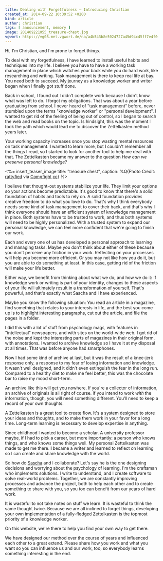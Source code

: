 ```yaml
---
title: Dealing with Forgetfulness – Introducing Christian
created_at: 2014-09-22 10:39:52 +0200
kind: article
author: christian
tags: [ announcement, memory ]
image: 201409221055_treasure-chest.jpg
vgwort: https://vg08.met.vgwort.de/na/a4b543b8e5024727a45d94c45ff7e4f0
---
```


Hi, I'm Christian, and I'm prone to forget things.

To deal with my forgetfulness, I have learned to install useful habits and techniques into my life. I believe you have to have a working task management in place which watches your back while you do hard work, like researching and writing. Task management is there to keep real life at bay. You need both to succeed. My journey as a knowledge worker and writer began when I finally got stuff done.

Back in school, I found out I didn't complete work because I didn't know what was left to do. I forgot my obligations. That was about a year before graduating from school. I never heard of "task management" before, never stumbled upon the terms "knowledge worker" or "personal development". I wanted to get rid of the feeling of being out of control, so I began to search the web and read books on the topic. Is hindsight, this was the moment I took the path which would lead me to discover the Zettelkasten method years later.

Your working capacity increases once you stop wasting mental resources on task management. I wanted to learn more, but I couldn't remember all the things I read, so I started to look for another tool to help me deal with that. The Zettelkasten became my answer to the question _How can we preserve personal knowledge?_

<%= insert_teaser_image title: "treasure chest", caption: %Q{Photo Credit: <a href="https://www.flickr.com/photos/46325182@N00/3277993825/">rattyfied</a> via <a href="http://compfight.com">Compfight</a> <a href="https://creativecommons.org/licenses/by-nc-sa/2.0/">cc</a>} %>

I believe that thought-out systems stabilize your life. They limit your options so your actions become predictable. It's good to know that there's a solid foundation of habits and tools to rely on. A solid foundation provides creative freedom to do what you love to do. That's why I think everybody needs some kind of task management to cover their back, and that's why I think everyone should have an efficient system of knowledge management in place. Both systems have to be trusted to work, and thus both systems will need to be highly personalized. With a trusted system to expand our personal knowledge, we can feel more confident that we're going to finish our work.

Each and every one of us has developed a personal approach to learning and managing tasks. Maybe you don't think about either of these because you don't perceive any friction in your work. Reflecting on your processes will help you become more efficient. Or you may not like how you do it, but you are able to do something at least. In this case, getting rid of the friction will make your life better.

Either way, we benefit from thinking about what we do, and how we do it: If knowledge work or writing is part of your identity, changes to these aspects of your life will ultimately result in [a transformation of yourself](/posts/identity-schedule-serious-writing/). That's powerful, and that's exactly what Sascha and I have experienced.

Maybe you know the following situation: You read an article in a magazine, find something that relates to your interests in life, and the best you come up is to highlight interesting paragraphs, cut out the article, and file the pages in a folder.

I did this with a lot of stuff from psychology mags, with features in "intellectual" newspapers, and with sites on the world-wide web. I got rid of the noise and kept the interesting parts of magazines in their original form, with annotations. I wanted to archive knowledge so I have it at my disposal at all times. That was before anyone had smartphones.

Now I had some kind of archive at last, but it was the result of a knee-jerk response only, a response to my fear of losing information and knowledge. It wasn't well designed, and it didn't even extinguish the fear in the long run. Compared to a healthy diet to make me feel better, this was the chocolate bar to raise my mood short-term.

An archive like this will get you nowhere. If you're a collector of information, an archive of originals is all right of course. If you intend to work _with_ the information, though, you will need something different. You'll need to keep a record of your own thoughts.

A Zettelkasten is a great tool to create flow. It's a system designed to store your ideas and thoughts, and to make them work in your favor for a long time. Long-term learning is necessary to develop expertise in anything.

Since childhood I wanted to become a scholar. A university professor maybe, if I had to pick a career, but more importantly: a person who knows things, and who knows some things well. My personal Zettelkasten was made to get me there. I became a writer and learned to reflect on learning so I can create and share knowledge with the world.

So how do [Sascha](/posts/introducing-sascha) and I collaborate? Let's say he is the one designing decisions and worrying about the psychology of learning. I'm the craftsman who implements solutions. I write to understand, and I create software to solve real-world problems. Together, we are constantly improving processes and advance the project, both to help each other and to create something to share with you, so you too can benefit from our years of hard work.

It is wasteful to not take notes on stuff we learn. It is wasteful to think the same thought twice. Because we are all inclined to forget things, developing your own implementation of a fully-fledged Zettelkasten is the topmost priority of a knowledge worker.

On this website, we're there to help you find your own way to get there.

We have designed our method over the course of years and influenced each other to a great extend. Please share how you work and what you want so you can influence us and our work, too, so everybody learns something interesting in the end. 
